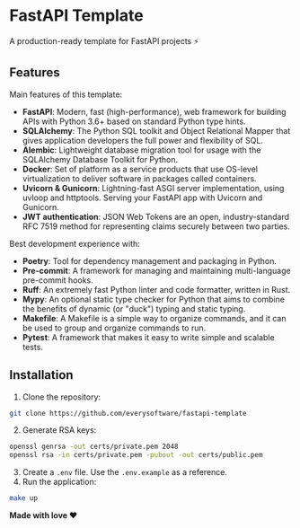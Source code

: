# FastAPI Template

A production-ready template for FastAPI projects ⚡

## Features

Main features of this template:

- **FastAPI**: Modern, fast (high-performance), web framework for building APIs with Python 3.6+ based on
  standard Python type hints.
- **SQLAlchemy**: The Python SQL toolkit and Object Relational Mapper that gives application developers
  the full power and flexibility of SQL.
- **Alembic**: Lightweight database migration tool for usage with the SQLAlchemy Database Toolkit for
  Python.
- **Docker**: Set of platform as a service products that use OS-level virtualization to deliver software in
  packages called containers.
- **Uvicorn & Gunicorn**: Lightning-fast ASGI server implementation, using uvloop and httptools. Serving
  your FastAPI app with Uvicorn and Gunicorn.
- **JWT authentication**: JSON Web Tokens are an open, industry-standard RFC 7519 method for representing
  claims securely between two parties.

Best development experience with:

- **Poetry**: Tool for dependency management and packaging in Python.
- **Pre-commit**: A framework for managing and maintaining multi-language pre-commit hooks.
- **Ruff**: An extremely fast Python linter and code formatter, written in Rust.
- **Mypy**: An optional static type checker for Python that aims to combine the benefits of dynamic (or "duck") typing
  and static typing.
- **Makefile**: A Makefile is a simple way to organize commands, and it can be used to group and organize commands to
  run.
- **Pytest**: A framework that makes it easy to write simple and scalable tests.

## Installation

1. Clone the repository:

```bash
git clone https://github.com/everysoftware/fastapi-template
```

2. Generate RSA keys:

```bash
openssl genrsa -out certs/private.pem 2048
openssl rsa -in certs/private.pem -pubout -out certs/public.pem
```

3. Create a `.env` file. Use the `.env.example` as a reference.
4. Run the application:

```bash
make up
```

**Made with love ❤️**
